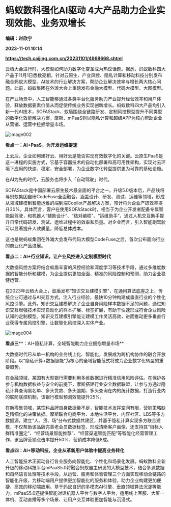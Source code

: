 # 蚂蚁数科强化AI驱动 4大产品助力企业实现效能、业务双增长
**编辑：赵欣宇**

**2023-11-01 10:14**

**https://tech.caijing.com.cn/20231101/4968668.shtml**

云栖大会进行时，大模型如何助力数字化变革成为热议话题。据悉，蚂蚁数科四大产品于11月1日悉数亮相，针对云原生、产业风控、隐私计算和移动科技分别发布融合蚂蚁大模型、AI技术的行业解决方案，帮助企业解决效率与增长两大核心问题。此前，蚂蚁集团在外滩大会上重磅发布金融大模型、代码大模型、大图模型。

在产业场景中，人工智能够通过各类平台化服务助力产业提升经营效率和用户体验，释放数据要素价值从而促使传统业务实现创新增长。蚂蚁数科四大产品均引入新一代AI技术，SOFAStack、蚁盾围绕全链路研发、定制风控模型提升不同类型的数字化效能解决方案，摩斯、mPaaS则以隐私计算和超级APP为核心帮助企业从营销、运营中挖掘增量市场。

![image002](https://img1.caijing.com.cn/2023/1101/1698832677340.jpg)

**看点一：AI+PaaS，为开发运维提速**

上云后，企业如何建好云、用好云是能否实现有效数字化的关键。云原生PaaS是这一进程的实施方式，它基于容器技术的自动化部署和高可用性架构，实现对云环境下应用的快速、稳定、安全部署，为企业数字化转型提供更为可靠的基础设施。

在AI为先的时代，云服务也将步入「自动驾驶」时代。

SOFAStack是中国部署云原生技术最全面的平台之一，升级5.0版本后，产品线将与蚂蚁集团自研CodeFuse全面融合，涵盖设计、研发、测试、运维等领域，形成从领域建模到智能运维的端到端Copilot产品解决方案，预计将为企业产研效率提升30%。具体而言，客户在使用SOFAStack时，相当于为企业开发者配备专属智能副驾驶，和机器人“辅助设计”、“结对编程”、“运维助手”，通过人机交互助手提升日常代码研发、测试、运维过程中的效率和质量。对企业而言，引入智能副驾驶可以显著提升人效质量，降低总体成本。

这也是继蚂蚁集团在外滩大会发布代码大模型CodeFuse之后，首次公布面向行业的商业化产品进展。

**看点二：AI+行业知识，让产业风控进入定制模型时代**

大数据风控方案将结合蚁盾丰富的风控经验和深度学习等技术手段，通过多维度数据的智能分析和建模，为企业提供更加全面、精准的风险控制和预测，助力企业稳健运营。

在2023年云栖大会上，蚁盾发布“知识交互建模引擎”，在通用算法底座之上，传统企业可通过与AI交互方式，注入行业经验，最快10分钟构建成垂直行业的个性化风控引擎。此外，知识交互建模解决了企业自身风险样本数据不足的问题，通过知识交互增强技术实现自动化的样本扩展、标签扩展，有助于快速形成符合企业风险认知的定制模型。知识交互建模引擎能让建模工作灵活高效，进而推动更多垂直行业获得专属风控引擎，让数智化风控深入实体产业。

![image004](https://img1.caijing.com.cn/2023/1101/1698832699615.jpg)

**看点三****：AI+隐私计算，全域智能助力企业拥抱增量市场**

大数据时代已从单一机构的业务线上化、智能化，发展成为跨机构协作的融合开放阶段。以“隐私计算+数据智能”为核心的全域智能范式将成为企业数字化转型的重要趋势。

在金融领域，某国有大型银行需要利用多维数据进行精准信用风险评估。在保护各参与机构数据权益与安全的前提下，摩斯搭建行业安全数据联盟，让参与方通过隐私计算查询黑名单、多头贷款、多头逾期、多头查询在内的统计数据，打造行业内的联防联控机制，该银行模型预测效能提升25%。

在新零售领域，某饮料品牌自身数据量不足，智能技术发挥空间有限，营销策略缺乏精细化的决策依据。摩斯联合电商平台、本地生活平台、内容社区、LBS等多方数据源，建立“人、货、场”分布式数据共建区，并基于隐私计算实现多方联合建模，不仅帮助该品牌完善老会员数据标签、形成清晰客户画像，还支持其“目标人群精准圈定”、“经营场景智能推荐”、“经营渠道智能匹配”等智能化经营管理工作，该品牌营销点击率提升50%、营销成本降低8成。

**看点四：AI+移动科技，企业从革新用户体验中提高业务转化**

人工智能技术正驱动各行各业服务向智能化、个性化和场景化发展。蚂蚁数科全新升级的移动科技平台mPaaS5.0将融合蚂蚁自主研发的大模型技术，结合多源数据和自然语言处理等技术手段，从运营、服务和体验管理三个方面实现移动全链路的智能化升级，为移动端用户提供更加智能化的服务和体验，助力企业构建更加便捷、高效的移动端应用。基于蚂蚁自研的多模态AI引擎、垂直领域算法沉淀等能力，mPaaS5.0还提供智能对话机器人平台与数字人平台，适用线上客服、大屏一体机、互动直播等多个场景、让用户交互体验更加智能与沉浸式。